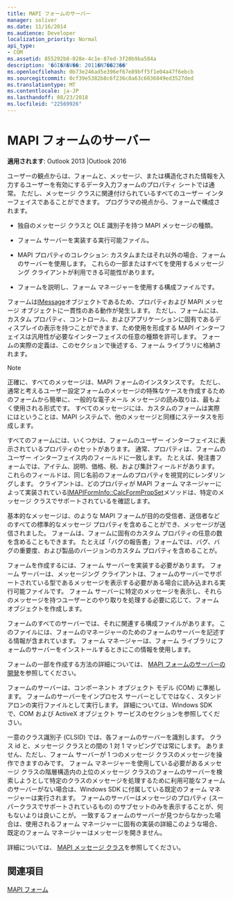 ```yaml
---
title: MAPI フォームのサーバー
manager: soliver
ms.date: 11/16/2014
ms.audience: Developer
localization_priority: Normal
api_type:
- COM
ms.assetid: 855292b8-028e-4c1e-87ed-3f20b9ba584a
description: '�ŏI�X�V��: 2011�N7��23��'
ms.openlocfilehash: 0b73e246ad5e396ef67e89bff5f1e04a47f6ebcb
ms.sourcegitcommit: 0cf39e5382b8c6f236c8a63c6036849ed3527ded
ms.translationtype: MT
ms.contentlocale: ja-JP
ms.lasthandoff: 08/23/2018
ms.locfileid: "22569926"
---
```

# <a name="mapi-form-servers"></a>MAPI フォームのサーバー

  
  
**適用されます**: Outlook 2013 |Outlook 2016 
  
ユーザーの観点からは、フォームと、メッセージ、または構造化された情報を入力するユーザーを有効にするデータ入力フォームのプロパティ シートでは通常。 ただし、メッセージ クラスに関連付けられているすべてのユーザー インターフェイスであることができます。 プログラマの視点から、フォームで構成されます。
  
- 独自のメッセージ クラスと OLE 識別子を持つ MAPI メッセージの種類。
    
- フォーム サーバーを実装する実行可能ファイル。
    
- MAPI プロパティのコレクション: カスタムまたはそれ以外の場合、フォームのサーバーを使用します。 これらの一部またはすべてを使用するメッセージング クライアントが利用できる可能性があります。
    
- フォームを説明し、フォーム マネージャーを使用する構成ファイルです。
    
フォームは[IMessage](imessageimapiprop.md)オブジェクトであるため、プロパティおよび MAPI メッセージ オブジェクトに一貫性のある動作が発生します。 ただし、フォームには、カスタム プロパティ、コントロール、およびアプリケーションに固有であるディスプレイの表示を持つことができます、ため使用を形成する MAPI インターフェイスは汎用性が必要なインターフェイスの任意の種類を許可します。 フォームの実際の定義は、このセクションで後述する、フォーム ライブラリに格納されます。 
  
> [!NOTE]
> 正確に、すべてのメッセージは、MAPI フォームのインスタンスです。 ただし、通常と考えるユーザー設定フォームのメッセージの特殊なケースを作成するためのフォームから簡単に、一般的な電子メール メッセージの読み取りは、最もよく使用される形式です。 すべてのメッセージには、カスタムのフォームは実際にはということは、MAPI システムで、他のメッセージと同様にステータスを形成します。 
  
すべてのフォームには、いくつかは、フォームのユーザー インターフェイスに表示されているプロパティのセットがあります。 通常、プロパティは、フォームのユーザー インターフェイス内のフィールドに一致します。 たとえば、発注書フォームでは、アイテム、説明、価格、税、および集計フィールドがあります。 これらのフィールドは、同じ名前のフォームのプロパティを視覚的にレンダリングします。 クライアントは、どのプロパティが MAPI フォーム マネージャーによって実装されている[IMAPIFormInfo::CalcFormPropSet](imapiforminfo-calcformpropset.md)メソッドは、特定のメッセージ クラスでサポートされているを確認します。 
  
基本的なメッセージは、のような MAPI フォームが目的の受信者、送信者などのすべての標準的なメッセージ プロパティを含めることができ、メッセージが送信されました。 フォームは、フォームに固有のカスタム プロパティの任意の数を含めることもできます。 たとえば「バグの報告書」フォームでは、バグ、バグの重要度、および製品のバージョンのカスタム プロパティを含めることが。
  
フォームを作成するには、フォーム サーバーを実装する必要があります。 フォーム サーバーは、メッセージング クライアントは、フォームのサーバーでサポートされている型であるメッセージを表示する必要がある場合に読み込まれる実行可能ファイルです。 フォーム サーバーに特定のメッセージを表示し、それらのメッセージを持つユーザーとのやり取りを処理する必要に応じて、フォーム オブジェクトを作成します。
  
フォームのすべてのサーバーでは、それに関連する構成ファイルがあります。 このファイルには、フォームのマネージャーのためのフォームのサーバーを記述する情報が含まれています。 フォーム マネージャーは、フォーム ライブラリにフォームのサーバーをインストールするときにこの情報を使用します。
  
フォームの一部を作成する方法の詳細については、 [MAPI フォームのサーバーの開発](developing-mapi-form-servers.md)を参照してください。
  
フォームのサーバーは、コンポーネント オブジェクト モデル (COM) に準拠します。 フォームのサーバーをインプロセス サーバーとしてではなく、スタンドアロンの実行ファイルとして実行します。 詳細については、Windows SDK で、COM および ActiveX オブジェクト サービスのセクションを参照してください。
  
一意のクラス識別子 (CLSID) では、各フォームのサーバーを識別します。 クラス id と、メッセージ クラスとの間の 1 対 1 マッピングでは常にします。 ありません、ただし、フォーム サーバーが 1 つのメッセージ クラスのメッセージを操作できますのみです。 フォーム マネージャーを使用している必要があるメッセージ クラスの階層構造内の上位のメッセージ クラスのフォームのサーバーを検索しようとして特定のクラスのメッセージを処理するために利用可能なフォームのサーバーがない場合は、Windows SDK に付属している既定のフォーム マネージャーは実行されます。 フォームのサーバーはメッセージのプロパティ (スーパークラスでサポートされているもの) のサブセットのみを表示することが、何もないよりは良いことが。 一致するフォームのサーバーが見つからなかった場合は、使用されるフォーム マネージャーに固有の実装の詳細このような場合、既定のフォーム マネージャーはメッセージを開きません。
  
詳細については、 [MAPI メッセージ クラス](mapi-message-classes.md)を参照してください。
  
## <a name="see-also"></a>関連項目



[MAPI フォーム](mapi-forms.md)

